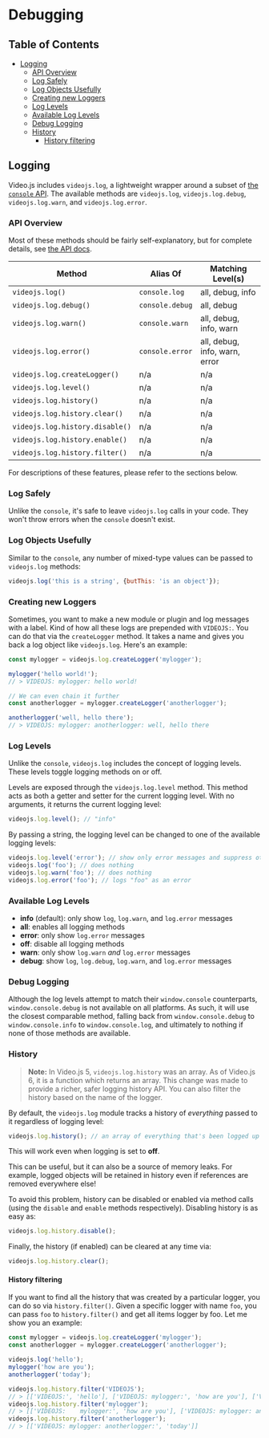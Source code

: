 # Debugging

## Table of Contents

* [Logging](#logging)
  * [API Overview](#api-overview)
  * [Log Safely](#log-safely)
  * [Log Objects Usefully](#log-objects-usefully)
  * [Creating new Loggers](#creating-new-loggers)
  * [Log Levels](#log-levels)
  * [Available Log Levels](#available-log-levels)
  * [Debug Logging](#debug-logging)
  * [History](#history)
    * [History filtering](#history-filtering)

## Logging

Video.js includes `videojs.log`, a lightweight wrapper around a subset of [the `console` API][console]. The available methods are `videojs.log`, `videojs.log.debug`, `videojs.log.warn`, and `videojs.log.error`.

### API Overview

Most of these methods should be fairly self-explanatory, but for complete details, see [the API docs][api].

| Method                          | Alias Of        | Matching Level(s)             |
| ------------------------------- | --------------- | ----------------------------- |
| `videojs.log()`                 | `console.log`   | all, debug, info              |
| `videojs.log.debug()`           | `console.debug` | all, debug                    |
| `videojs.log.warn()`            | `console.warn`  | all, debug, info, warn        |
| `videojs.log.error()`           | `console.error` | all, debug, info, warn, error |
| `videojs.log.createLogger()`    | n/a             | n/a                           |
| `videojs.log.level()`           | n/a             | n/a                           |
| `videojs.log.history()`         | n/a             | n/a                           |
| `videojs.log.history.clear()`   | n/a             | n/a                           |
| `videojs.log.history.disable()` | n/a             | n/a                           |
| `videojs.log.history.enable()`  | n/a             | n/a                           |
| `videojs.log.history.filter()`  | n/a             | n/a                           |

For descriptions of these features, please refer to the sections below.

### Log Safely

Unlike the `console`, it's safe to leave `videojs.log` calls in your code. They won't throw errors when the `console` doesn't exist.

### Log Objects Usefully

Similar to the `console`, any number of mixed-type values can be passed to `videojs.log` methods:

```js
videojs.log('this is a string', {butThis: 'is an object'});
```

### Creating new Loggers

Sometimes, you want to make a new module or plugin and log messages with a label. Kind of how all these logs are prepended with `VIDEOJS:`. You can do that via the `createLogger` method. It takes a name and gives you back a log object like `videojs.log`. Here's an example:

```js
const mylogger = videojs.log.createLogger('mylogger');

mylogger('hello world!');
// > VIDEOJS: mylogger: hello world!

// We can even chain it further
const anotherlogger = mylogger.createLogger('anotherlogger');

anotherlogger('well, hello there');
// > VIDEOJS: mylogger: anotherlogger: well, hello there
```

### Log Levels

Unlike the `console`, `videojs.log` includes the concept of logging levels. These levels toggle logging methods on or off.

Levels are exposed through the `videojs.log.level` method. This method acts as both a getter and setter for the current logging level. With no arguments, it returns the current logging level:

```js
videojs.log.level(); // "info"
```

By passing a string, the logging level can be changed to one of the available logging levels:

```js
videojs.log.level('error'); // show only error messages and suppress others
videojs.log('foo'); // does nothing
videojs.log.warn('foo'); // does nothing
videojs.log.error('foo'); // logs "foo" as an error
```

### Available Log Levels

* **info** (default): only show `log`, `log.warn`, and `log.error` messages
* **all**: enables all logging methods
* **error**: only show `log.error` messages
* **off**: disable all logging methods
* **warn**: only show `log.warn` _and_ `log.error` messages
* **debug**: show `log`, `log.debug`, `log.warn`, and `log.error` messages

### Debug Logging

Although the log levels attempt to match their `window.console` counterparts, `window.console.debug` is not available on all platforms. As such, it will use the closest comparable method, falling back from `window.console.debug` to `window.console.info` to `window.console.log`, and ultimately to nothing if none of those methods are available.

### History

> **Note:** In Video.js 5, `videojs.log.history` was an array. As of Video.js 6, it is a function which returns an array. This change was made to provide a richer, safer logging history API. You can also filter the history based on the name of the logger.

By default, the `videojs.log` module tracks a history of _everything_ passed to it regardless of logging level:

```js
videojs.log.history(); // an array of everything that's been logged up to now
```

This will work even when logging is set to **off**.

This can be useful, but it can also be a source of memory leaks. For example, logged objects will be retained in history even if references are removed everywhere else!

To avoid this problem, history can be disabled or enabled via method calls (using the `disable` and `enable` methods respectively). Disabling history is as easy as:

```js
videojs.log.history.disable();
```

Finally, the history (if enabled) can be cleared at any time via:

```js
videojs.log.history.clear();
```

#### History filtering

If you want to find all the history that was created by a particular logger, you can do so via `history.filter()`.
Given a specific logger with name `foo`, you can pass `foo` to `history.filter()` and get all items logger by foo.
Let me show you an example:

```js
const mylogger = videojs.log.createLogger('mylogger');
const anotherlogger = mylogger.createLogger('anotherlogger');

videojs.log('hello');
mylogger('how are you');
anotherlogger('today');

videojs.log.history.filter('VIDEOJS');
// > [['VIDEOJS:', 'hello'], ['VIDEOJS: mylogger:', 'how are you'], ['VIDEOJS: mylogger: anotherlogger:', 'today']]
videojs.log.history.filter('mylogger');
// > [['VIDEOJS:    mylogger:', 'how are you'], ['VIDEOJS: mylogger: anotherlogger:', 'today']]
videojs.log.history.filter('anotherlogger');
// > [['VIDEOJS: mylogger: anotherlogger:', 'today']]
```

[api]: https://docs.videojs.com/

[console]: https://developer.mozilla.org/en-US/docs/Web/API/Console
